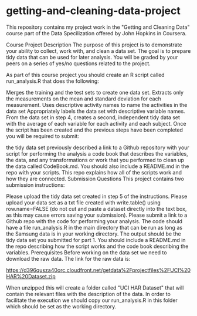 # getting-and-cleaning-data-project

This repository contains my project work in the "Getting and Cleaning Data" course part of the Data Specilization offered by John Hopkins in Coursera.

Course Project Description The purpose of this project is to demonstrate your ability to collect, work with, and clean a data set. The goal is to prepare tidy data that can be used for later analysis. You will be graded by your peers on a series of yes/no questions related to the project.

As part of this course project you should create an R script called run_analysis.R that does the following:

Merges the training and the test sets to create one data set. Extracts only the measurements on the mean and standard deviation for each measurement. Uses descriptive activity names to name the activities in the data set Appropriately labels the data set with descriptive variable names. From the data set in step 4, creates a second, independent tidy data set with the average of each variable for each activity and each subject. Once the script has been created and the previous steps have been completed you will be required to submit:

the tidy data set previously described a link to a Github repository with your script for performing the analysis a code book that describes the variables, the data, and any transformations or work that you performed to clean up the data called CodeBook.md. You should also include a README.md in the repo with your scripts. This repo explains how all of the scripts work and how they are connected. Submission Questions This project contains two submission instructions:

Please upload the tidy data set created in step 5 of the instructions. Please upload your data set as a txt file created with write.table() using row.name=FALSE (do not cut and paste a dataset directly into the text box, as this may cause errors saving your submission). Please submit a link to a Github repo with the code for performing your analysis. The code should have a file run_analysis.R in the main directory that can be run as long as the Samsung data is in your working directory. The output should be the tidy data set you submitted for part 1. You should include a README.md in the repo describing how the script works and the code book describing the variables. Prerequisites Before working on the data set we need to download the raw data. The link for the raw data is:

https://d396qusza40orc.cloudfront.net/getdata%2Fprojectfiles%2FUCI%20HAR%20Dataset.zip

When unzipped this will create a folder called "UCI HAR Dataset" that will contain the relevant files with the description of the data. In order to facilitate the execution we should copy our run_analysis.R in this folder which should be set as the working directory.

